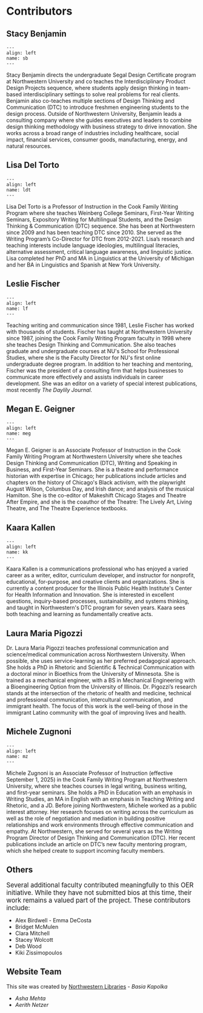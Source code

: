 # Contributors


## Stacy Benjamin
```{figure} ./photos/Stacy_Benjamin.png
---
align: left
name: sb
---
```
Stacy Benjamin directs the undergraduate Segal Design Certificate program at Northwestern University and co teaches the Interdisciplinary Product Design Projects sequence, where students apply design thinking in team-based interdisciplinary settings to solve real problems for real clients. Benjamin also co-teaches multiple sections of Design Thinking and Communication (DTC) to introduce freshmen engineering students to the design process. Outside of Northwestern University, Benjamin leads a consulting company where she guides executives and leaders to combine design thinking methodology with business strategy to drive innovation. She works across a broad range of industries including healthcare, social impact, financial services, consumer goods, manufacturing, energy, and natural resources.

## Lisa Del Torto
```{figure} ./photos/DelTorto.jpg
---
align: left
name: ldt
---
```
Lisa Del Torto is a Professor of Instruction in the Cook Family Writing Program where she teaches Weinberg College Seminars, First-Year Writing Seminars, Expository Writing for Multilingual Students, and the Design Thinking & Communication (DTC) sequence. She has been at Northwestern since 2009 and has been teaching DTC since 2010. She served as the Writing Program’s Co-Director for DTC from 2012-2021. Lisa’s research and teaching interests include language ideologies, multilingual literacies, alternative assessment, critical language awareness, and linguistic justice. Lisa completed her PhD and MA in Linguistics at the University of Michigan and her BA in Linguistics and Spanish at New York University.

## Leslie Fischer
```{figure} ./photos/Fischer.jpg
---
align: left
name: lf
---
```
Teaching writing and communication since 1981, Leslie Fischer has worked with thousands of students. Fischer has taught at Northwestern University since 1987, joining the Cook Family Writing Program faculty in 1998 where she teaches Design Thinking and Communication. She also teaches graduate and undergraduate courses at NU's School for Professional Studies, where she is the Faculty Director for NU's first online undergraduate degree program. In addition to her teaching and mentoring, Fischer was the president of a consulting firm that helps businesses to communicate more effectively and assists individuals in career development. She was an editor on a variety of special interest publications, most recently <i>The Daylily Journal</i>.

## Megan E. Geigner
```{figure} ./photos/geigner.jpg
---
align: left
name: meg
---
```
Megan E. Geigner is an Associate Professor of Instruction in the Cook Family Writing Program at Northwestern University where she teaches Design Thinking and Communication (DTC), Writing and Speaking in Business, and First-Year Seminars. She is a theatre and performance historian with expertise in Chicago; her publications include articles and chapters on the history of Chicago's Black activism, with the playwright August Wilson, Columbus Day, and Irish dance; and analysis of the musical Hamilton. She is the co-editor of Makeshift Chicago Stages and Theatre After Empire, and she is the coauthor of the Theatre: The Lively Art, Living Theatre, and The Theatre Experience textbooks. 

## Kaara Kallen
```{figure} ./photos/Kaara_Kallen.jpg
---
align: left
name: kk
---
```
Kaara Kallen is a communications professional who has enjoyed a varied career as a writer, editor, curriculum developer, and instructor for nonprofit, educational, for-purpose, and creative clients and organizations. She is currently a content producer for the Illinois Public Health Institute's Center for Health Information and Innovation. She is interested in excellent questions, inquiry-based processes, sustainability, and systems thinking, and taught in Northwestern's DTC program for seven years. Kaara sees both teaching and learning as fundamentally creative acts.

## Laura Maria Pigozzi
Dr. Laura Maria Pigozzi teaches professional communication and science/medical communication across Northwestern University. When possible, she uses service-learning as her preferred pedagogical approach. She holds a PhD in Rhetoric and Scientific & Technical Communication with a doctoral minor in Bioethics from the University of Minnesota. She is trained as a mechanical engineer, with a BS in Mechanical Engineering with a Bioengineering Option from the University of Illinois. Dr. Pigozzi’s research stands at the intersection of the rhetoric of health and medicine, technical and professional communication, intercultural communication, and immigrant health. The focus of this work is the well-being of those in the immigrant Latino community with the goal of improving lives and health.

## Michele Zugnoni
```{figure} ./photos/zugnoni.png
---
align: left
name: mz
---
```
Michele Zugnoni is an Associate Professor of Instruction (effective September 1, 2025) in the Cook Family Writing Program at Northwestern University, where she teaches courses in legal writing, business writing, and first-year seminars. She holds a PhD in Education with an emphasis in Writing Studies, an MA in English with an emphasis in Teaching Writing and Rhetoric, and a JD. Before joining Northwestern, Michele worked as a public interest attorney. Her research focuses on writing across the curriculum as well as the role of negotiation and mediation in building positive relationships and work environments through effective communication and empathy. At Northwestern, she served for several years as the Writing Program Director of Design Thinking and Communication (DTC). Her recent publications include an article on DTC’s new faculty mentoring program, which she helped create to support incoming faculty members.

## Others
<big>Several additional faculty contributed meaningfully to this OER initiative. While they have not submitted bios at this time, their work remains a valued part of the project. These contributors include:</big>

- Alex Birdwell
- Emma DeCosta
- Bridget McMulen
- Clara Mitchell
- Stacey Wolcott
- Deb Wood
- Kiki Zissimopoulos
  
## Website Team
This site was created by [Northwestern Libraries](https://www.library.northwestern.edu/)
<i>- Basia Kapolka
- Asha Mehta
- Aerith Netzer
</i>
